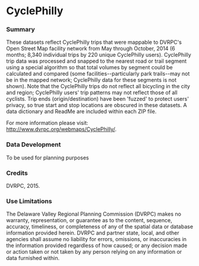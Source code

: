 # CyclePhilly

### Summary
These datasets reflect CyclePhilly trips that were mappable to DVRPC's Open Street Map facility network from May through October, 2014 (6 months; 8,340 individual trips by 220 unique CyclePhilly users). CyclePhilly trip data was processed and snapped to the nearest road or trail segment using a special algorithm so that total volumes by segment could be calculated and compared (some facilities--particularly park trails--may not be in the mapped network; CyclePhilly data for these segments is not shown). Note that the CyclePhilly trips do not reflect all bicycling in the city and region; CyclePhilly users' trip patterns may not reflect those of all cyclists. Trip ends (origin/destination) have been 'fuzzed' to protect users' privacy, so true start and stop locations are obscured in these datasets. A data dictionary and ReadMe are included within each ZIP file.

For more information please visit: http://www.dvrpc.org/webmaps/CyclePhilly/.

### Data Development

To be used for planning purposes

### Credits
DVRPC, 2015.

### Use Limitations
The Delaware Valley Regional Planning Commission (DVRPC) makes no warranty, representation, or guarantee as to the content, sequence, accuracy, timeliness, or completeness of any of the spatial data or database information provided herein. DVRPC and partner state, local, and other agencies shall assume no liability for errors, omissions, or inaccuracies in the information provided regardless of how caused; or any decision made or action taken or not taken by any person relying on any information or data furnished within. 